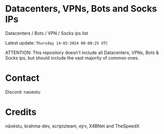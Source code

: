 # Datacenters, VPNs, Bots and Socks IPs
 
Datacenters / Bots / VPN / Socks ips list

Latest update: `Thursday 14-03-2024 00:00:25 UTC` 

ATTENTION: This repository doesn't include all Datacenters, VPNs, Bots & Socks ips, 
but should include the vast majority of common ones.

# Contact
Discord: naoestu

# Credits
nãoéstu, brahma-dev, scriptzteam, ejrv, X4BNet and TheSpeedX
